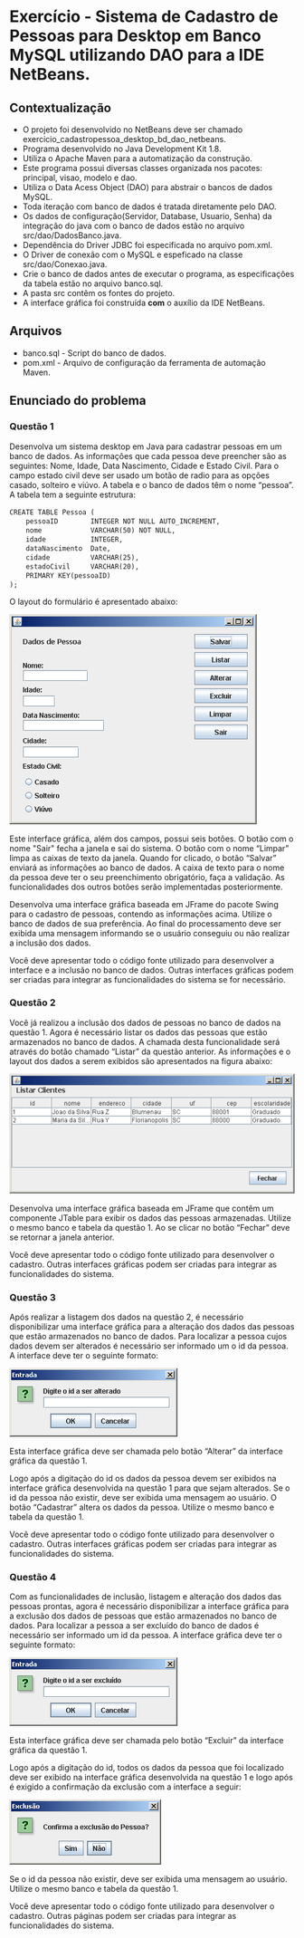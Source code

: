 # Exercício - Sistema de Cadastro de Pessoas para Desktop em Banco MySQL utilizando DAO para a IDE NetBeans.

## Contextualização

 - O projeto foi desenvolvido no NetBeans deve ser chamado exercicio_cadastropessoa_desktop_bd_dao_netbeans.<br>
 - Programa desenvolvido no Java Development Kit 1.8.<br>
 - Utiliza o Apache Maven para a automatização da construção.<br>
 - Este programa possui diversas classes organizada nos pacotes: principal, visao, modelo e dao.<br>
 - Utiliza o Data Acess Object (DAO) para abstrair o bancos de dados MySQL.<br>
 - Toda iteração com banco de dados é tratada diretamente pelo DAO.<br>
 - Os dados de configuração(Servidor, Database, Usuario, Senha) da integração do java com o banco de dados estão no arquivo src/dao/DadosBanco.java.<br>
 - Dependência do Driver JDBC foi especificada no arquivo pom.xml.<br>
 - O Driver de conexão com o MySQL e espeficado na classe src/dao/Conexao.java.<br>
 - Crie o banco de dados antes de executar o programa, as especificações da tabela estão no arquivo banco.sql.<br>
 - A pasta src contêm os fontes do projeto.<br>
 - A interface gráfica foi construída **com** o auxílio da IDE NetBeans.<br>

## Arquivos

- banco.sql - Script do banco de dados.
- pom.xml - Arquivo de configuração da ferramenta de automação Maven.

## Enunciado do problema

### Questão 1

Desenvolva um sistema desktop em Java para cadastrar pessoas em um banco de dados. As informações que cada pessoa deve preencher são as seguintes: Nome, Idade, Data Nascimento, Cidade e Estado Civil. Para o campo estado civil deve ser usado um botão de radio para as opções casado, solteiro e viúvo.  A tabela e o banco de dados têm o nome “pessoa”. A tabela tem a seguinte estrutura:

```
CREATE TABLE Pessoa (
	pessoaID        INTEGER NOT NULL AUTO_INCREMENT,    	 
	nome            VARCHAR(50) NOT NULL,     
	idade           INTEGER,	
	dataNascimento  Date,
	cidade          VARCHAR(25),
	estadoCivil     VARCHAR(20),	
	PRIMARY KEY(pessoaID)    
);
```

O layout do formulário é apresentado abaixo:

![tela1](tela1.png)  

Este interface gráfica, além dos campos, possui seis botões. O botão com o nome "Sair" fecha a janela e sai do sistema. O botão com o nome “Limpar” limpa as caixas de texto da janela. Quando for clicado, o botão “Salvar” enviará as informações ao banco de dados. A caixa de texto para o nome da pessoa deve ter o seu preenchimento obrigatório, faça a validação. As funcionalidades dos outros botões serão implementadas posteriormente.

Desenvolva uma interface gráfica baseada em JFrame do pacote Swing para o cadastro de pessoas, contendo as informações acima. Utilize o banco de dados de sua preferência. Ao final do processamento deve ser exibida uma mensagem informando se o usuário conseguiu ou não realizar a inclusão dos dados.

Você deve apresentar todo o código fonte utilizado para desenvolver a interface e a inclusão no banco de dados. Outras interfaces gráficas podem ser criadas para integrar as funcionalidades do sistema se for necessário.

### Questão 2

Você já realizou a inclusão dos dados de pessoas no banco de dados na questão 1. Agora é necessário listar os dados das pessoas que estão armazenados no banco de dados. A chamada desta funcionalidade será através do botão chamado “Listar” da questão anterior. As informações e o layout dos dados a serem exibidos são apresentados na figura abaixo:

![tela2](tela2.png) 

Desenvolva uma interface gráfica baseada em JFrame que contêm um componente JTable para exibir os dados das pessoas armazenadas.  Utilize o mesmo banco e tabela da questão 1. Ao se clicar no botão “Fechar” deve se retornar a janela anterior.

Você deve apresentar todo o código fonte utilizado para desenvolver o cadastro. Outras interfaces gráficas podem ser criadas para integrar as funcionalidades do sistema.

### Questão 3

Após realizar a listagem dos dados na questão 2, é necessário disponibilizar uma interface gráfica para a alteração dos dados das pessoas que estão armazenados no banco de dados. Para localizar a pessoa cujos dados devem ser alterados é necessário ser informado um o id da pessoa. A interface deve ter o seguinte formato:

![tela3](tela3.png)  

Esta interface gráfica deve ser chamada pelo botão “Alterar” da interface gráfica da questão 1.

Logo após a digitação do id os dados da pessoa devem ser exibidos na interface gráfica desenvolvida na questão 1 para que sejam alterados. Se o id da pessoa não existir, deve ser exibida uma mensagem ao usuário. O botão “Cadastrar” altera os dados da pessoa. Utilize o mesmo banco e tabela da questão 1. 

Você deve apresentar todo o código fonte utilizado para desenvolver o cadastro. Outras interfaces gráficas podem ser criadas para integrar as funcionalidades do sistema.


### Questão 4

Com as funcionalidades de inclusão, listagem e alteração dos dados das pessoas prontas, agora é necessário disponibilizar a interface gráfica para a exclusão dos dados de pessoas que estão armazenados no banco de dados. Para localizar a pessoa a ser excluído do banco de dados é necessário ser informado um id da pessoa. A interface gráfica deve ter o seguinte formato:

![tela4](tela4.png)  

Esta interface gráfica deve ser chamada pelo botão “Excluir” da interface gráfica da questão 1.

Logo após a digitação do id, todos os dados da pessoa que foi localizado deve ser exibido na interface gráfica desenvolvida na questão 1 e logo após é exigido a confirmação da exclusão com a interface a seguir:

![tela5](tela5.png)   

Se o id da pessoa não existir, deve ser exibida uma mensagem ao usuário. Utilize o mesmo banco e tabela da questão 1. 

Você deve apresentar todo o código fonte utilizado para desenvolver o cadastro. Outras páginas podem ser criadas para integrar as funcionalidades do sistema. 

